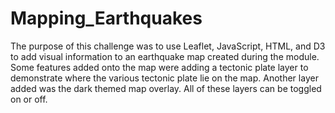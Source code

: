 # Mapping_Earthquakes
The purpose of this challenge was to use Leaflet, JavaScript, HTML, and D3 to add visual information to an earthquake map created during the module. Some features added onto the map were adding a tectonic plate layer to demonstrate where the various tectonic plate lie on the map. Another layer added was the dark themed map overlay. All of these layers can be toggled on or off. 